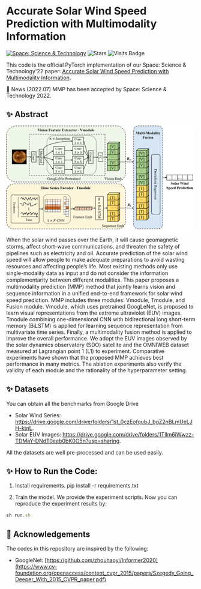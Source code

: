 # Accurate Solar Wind Speed Prediction with Multimodality Information

[![Space: Science & Technology](https://img.shields.io/badge/Space'22-MMP-orange)](https://spj.science.org/doi/epdf/10.34133/2022/9805707)  ![Stars](https://img.shields.io/github/stars/syrGitHub/MMP)  ![Visits Badge](https://badges.pufler.dev/visits/syrGitHub/MMP)

This code is the official PyTorch implementation of our Space: Science & Technology'22 paper: [Accurate Solar Wind Speed Prediction with Multimodality Information](https://spj.science.org/doi/epdf/10.34133/2022/9805707).

🚩 News (2022.07) MMP has been accepted by Space: Science & Technology 2022.

## :sparkles: Abstract
![model](model.png)

When the solar wind passes over the Earth, it will cause geomagnetic storms, aﬀect short-wave communications, and threaten the
safety of pipelines such as electricity and oil. Accurate prediction of the solar wind speed will allow people to make adequate
preparations to avoid wasting resources and aﬀecting people’s life. Most existing methods only use single-modality data as
input and do not consider the information complementarity between diﬀerent modalities. This paper proposes a multimodality
prediction (MMP) method that jointly learns vision and sequence information in a uniﬁed end-to-end framework for solar
wind speed prediction. MMP includes three modules: Vmodule, Tmodule, and Fusion module. Vmodule, which uses
pretrained GoogLeNet, is proposed to learn visual representations from the extreme ultraviolet (EUV) images. Tmodule
combining one-dimensional CNN with bidirectional long short-term memory (BiLSTM) is applied for learning sequence
representation from multivariate time series. Finally, a multimodality fusion method is applied to improve the overall
performance. We adopt the EUV images observed by the solar dynamics observatory (SDO) satellite and the OMNIWEB
dataset measured at Lagrangian point 1 (L1) to experiment. Comparative experiments have shown that the proposed MMP
achieves best performance in many metrics. The ablation experiments also verify the validity of each module and the
rationality of the hyperparameter setting.

## :sparkles: Datasets
You can obtain all the benchmarks from Google Drive 

- Solar Wind Series: https://drive.google.com/drive/folders/1st_0czEofqubJ_bgZ2nBLmUeLJH-ktnL.
- Solar EUV Images: https://drive.google.com/drive/folders/1TIlm6iWwzz-TDMaY-DNdT0eeb0bK0O5n?usp=sharing.

All the datasets are well pre-processed and can be used easily.

## :sparkles: How to Run the Code:

1. Install requirements. pip install -r requirements.txt

2. Train the model. We provide the experiment scripts. Now you can reproduce the experiment results by:

```javascript
sh run.sh
```

## :sparkling_heart: Acknowledgements

The codes in this repository are inspired by the following:

- GoogleNet: [https://github.com/zhouhaoyi/Informer2020](https://www.cv-foundation.org/openaccess/content_cvpr_2015/papers/Szegedy_Going_Deeper_With_2015_CVPR_paper.pdf)
